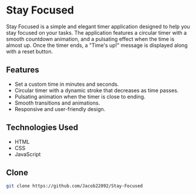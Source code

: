 # Stay Focused

Stay Focused is a simple and elegant timer application designed to help you stay focused on your tasks. The application features a circular timer with a smooth countdown animation, and a pulsating effect when the time is almost up. Once the timer ends, a "Time's up!" message is displayed along with a reset button.

## Features

- Set a custom time in minutes and seconds.
- Circular timer with a dynamic stroke that decreases as time passes.
- Pulsating animation when the timer is close to ending.
- Smooth transitions and animations.
- Responsive and user-friendly design.

## Technologies Used

- HTML
- CSS
- JavaScript

## Clone

   ```bash
   git clone https://github.com/Jacob22092/Stay-Focused
